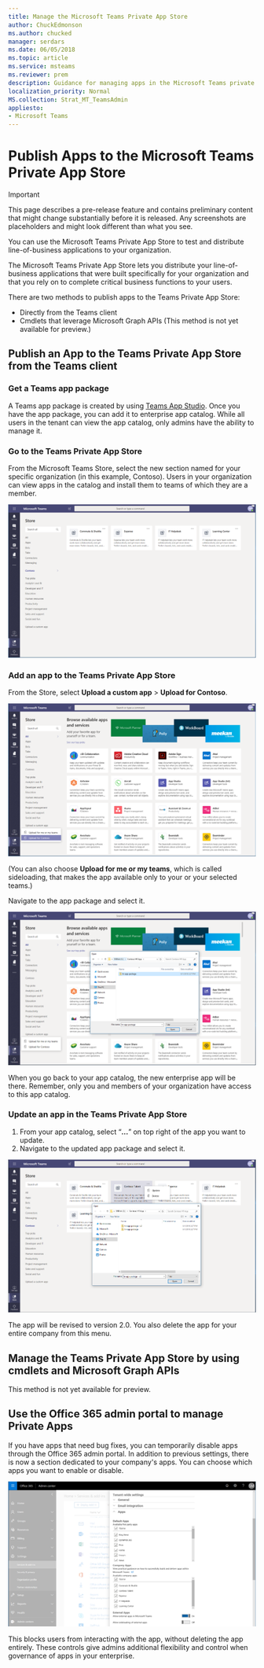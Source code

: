 ```yaml
---
title: Manage the Microsoft Teams Private App Store 
author: ChuckEdmonson
ms.author: chucked
manager: serdars
ms.date: 06/05/2018
ms.topic: article
ms.service: msteams
ms.reviewer: prem
description: Guidance for managing apps in the Microsoft Teams private app store. 
localization_priority: Normal
MS.collection: Strat_MT_TeamsAdmin
appliesto: 
- Microsoft Teams
---
```


Publish Apps to the Microsoft Teams Private App Store
============================================

> [!IMPORTANT]
> This page describes a pre-release feature and contains preliminary content that might change substantially before it is released. Any screenshots are placeholders and might look different than what you see.

You can use the Microsoft Teams Private App Store to test and distribute line-of-business applications to your organization. 

The Microsoft Teams Private App Store lets you distribute your line-of-business applications that were built specifically for your organization and that you rely on to complete critical business functions to your users. 
 
There are two methods to publish apps to the Teams Private App Store:
- Directly from the Teams client 
- Cmdlets that leverage Microsoft Graph APIs (This method is not yet available for preview.)

## Publish an App to the Teams Private App Store from the Teams client

### Get a Teams app package

A Teams app package is created by using [Teams App Studio](https://docs.microsoft.com/en-us/microsoftteams/platform/get-started/get-started-app-studio). 
Once you have the app package, you can add it to enterprise app catalog. While all users in the tenant can view the app catalog, only admins have the ability to manage it.

### Go to the Teams Private App Store

From the Microsoft Teams Store, select the new section named for your specific organization (in this example, Contoso). Users in your organization can view apps in the catalog and install them to teams of which they are a member. 

![Screenshot of the Teams App Store showing the app catalog.](media/private-app-store-teams-image01.png)

### Add an app to the Teams Private App Store

From the Store, select **Upload a custom app** > **Upload for Contoso**.

![Screenshot of the Teams App Store showing the app catalog.](media/private-app-store-teams-image02.png)

(You can also choose **Upload for me or my teams**, which is called sideloading, that makes the app available only to your or your selected teams.) 

Navigate to the app package and select it.

![Screenshot of the Teams App Store showing the app catalog.](media/private-app-store-teams-image03.png)

When you go back to your app catalog, the new enterprise app will be there. Remember, only you and members of your organization have access to this app catalog.

### Update an app in the Teams Private App Store

1. From your app catalog, select “**…**” on top right of the app you want to update.
2. Navigate to the updated app package and select it.

![Screenshot of the Teams App Store showing the app catalog.](media/private-app-store-teams-image04.png)

The app will be revised to version 2.0. You also delete the app for your entire company from this menu.

## Manage the Teams Private App Store by using cmdlets and Microsoft Graph APIs

This method is not yet available for preview.

## Use the Office 365 admin portal to manage Private Apps

If you have apps that need bug fixes, you can temporarily disable apps through the Office 365 admin portal. In addition to previous settings, there is now a section dedicated to your company's apps. You can choose which apps you want to enable or disable.

![Screenshot of the Teams App Store showing the app catalog.](media/private-app-store-teams-image05.png)

This blocks users from interacting with the app, without deleting the app entirely. These controls give admins additional flexibility and control when governance of apps in your enterprise. 


